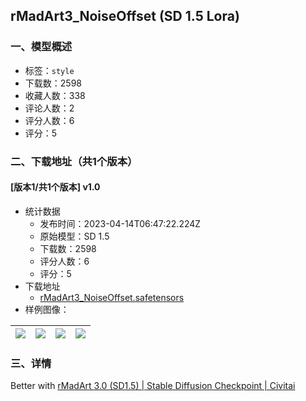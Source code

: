 ## rMadArt3_NoiseOffset (SD 1.5 Lora)
### 一、模型概述

- 标签：`style`
- 下载数：2598
- 收藏人数：338
- 评论人数：2
- 评分人数：6
- 评分：5

### 二、下载地址（共1个版本）

#### [版本1/共1个版本] v1.0

- 统计数据
  - 发布时间：2023-04-14T06:47:22.224Z
  - 原始模型：SD 1.5
  - 下载数：2598
  - 评分人数：6
  - 评分：5
- 下载地址
  - [rMadArt3_NoiseOffset.safetensors](https://civitai.com/api/download/models/21756)
- 样例图像：

| <img src="https://image.civitai.com/xG1nkqKTMzGDvpLrqFT7WA/e69ffe19-954a-452c-75fa-1de91c3bf300/width=450/231946.jpeg" /> | <img src="https://image.civitai.com/xG1nkqKTMzGDvpLrqFT7WA/f701a60d-496d-4d1d-511a-03d1e7dc9100/width=450/231945.jpeg" /> | <img src="https://image.civitai.com/xG1nkqKTMzGDvpLrqFT7WA/26afd1d9-8e36-4887-7eb5-7f4ecbde3200/width=450/231944.jpeg" /> | <img src="https://image.civitai.com/xG1nkqKTMzGDvpLrqFT7WA/f0f776a7-da00-4722-20cb-de2c4fd15a00/width=450/231943.jpeg" /> |
| ---- | ---- | ---- | ---- |


### 三、详情
<p>Better with <a target="_blank" rel="ugc" href="https://civitai.com/models/18208/rmadart-30-sd15">rMadArt 3.0 (SD1.5) | Stable Diffusion Checkpoint | Civitai</a></p>